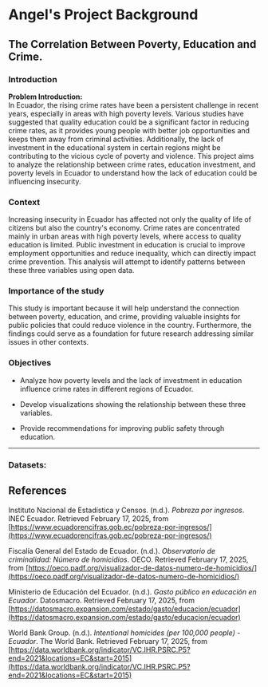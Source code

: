 # Angel's Project Background
## The Correlation Between Poverty, Education and Crime. 

### Introduction
**Problem Introduction:**  
In Ecuador, the rising crime rates have been a persistent challenge in recent years, especially in areas with high poverty levels. Various studies have suggested that quality education could be a significant factor in reducing crime rates, as it provides young people with better job opportunities and keeps them away from criminal activities. Additionally, the lack of investment in the educational system in certain regions might be contributing to the vicious cycle of poverty and violence. This project aims to analyze the relationship between crime rates, education investment, and poverty levels in Ecuador to understand how the lack of education could be influencing insecurity.

### Context

Increasing insecurity in Ecuador has affected not only the quality of life of citizens but also the country's economy. Crime rates are concentrated mainly in urban areas with high poverty levels, where access to quality education is limited. Public investment in education is crucial to improve employment opportunities and reduce inequality, which can directly impact crime prevention. This analysis will attempt to identify patterns between these three variables using open data.

### Importance of the study

This study is important because it will help understand the connection between poverty, education, and crime, providing valuable insights for public policies that could reduce violence in the country. Furthermore, the findings could serve as a foundation for future research addressing similar issues in other contexts.

### Objectives

* Analyze how poverty levels and the lack of investment in education influence crime rates in different regions of Ecuador.

* Develop visualizations showing the relationship between these three variables.

* Provide recommendations for improving public safety through education.


---
### Datasets:

## References  

Instituto Nacional de Estadística y Censos. (n.d.). *Pobreza por ingresos*. INEC Ecuador. Retrieved February 17, 2025, from [https://www.ecuadorencifras.gob.ec/pobreza-por-ingresos/](https://www.ecuadorencifras.gob.ec/pobreza-por-ingresos/)  

Fiscalía General del Estado de Ecuador. (n.d.). *Observatorio de criminalidad: Número de homicidios*. OECO. Retrieved February 17, 2025, from [https://oeco.padf.org/visualizador-de-datos-numero-de-homicidios/](https://oeco.padf.org/visualizador-de-datos-numero-de-homicidios/)  

Ministerio de Educación del Ecuador. (n.d.). *Gasto público en educación en Ecuador*. Datosmacro. Retrieved February 17, 2025, from [https://datosmacro.expansion.com/estado/gasto/educacion/ecuador](https://datosmacro.expansion.com/estado/gasto/educacion/ecuador)  

World Bank Group. (n.d.). *Intentional homicides (per 100,000 people) - Ecuador*. The World Bank. Retrieved February 17, 2025, from [https://data.worldbank.org/indicator/VC.IHR.PSRC.P5?end=2021&locations=EC&start=2015](https://data.worldbank.org/indicator/VC.IHR.PSRC.P5?end=2021&locations=EC&start=2015)  


